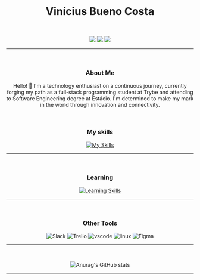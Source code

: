 <div align="center"><br> 

# Vinícius Bueno Costa
</div>
<div align="center"><br> 

  [![](https://img.shields.io/badge/-LinkedIn-%230077B5?style=for-the-badge&logo=linkedin&logoColor=white&color=0ea5e9)](https://www.linkedin.com/in/viniciusbuenocosta/)
  [![](https://img.shields.io/badge/-Portfolio-%23333?style=for-the-badge&logo=github&logoColor=white&color=0ea5e9)](https://portfoliovinicius.online)
  [![](https://img.shields.io/badge/-Email_me-%23333?style=for-the-badge&logo=gmail&logoColor=white&color=0ea5e9)](mailto:buenov535@gmail.com)
  <hr/>
</div>

<div align="center"><br>

### About Me

Hello! 👋 I'm a technology enthusiast on a continuous journey, currently forging my path as a full-stack programming student at Trybe and attending to Software Engineering degree at Estácio. I'm determined to make my mark in the world through innovation and connectivity.
</div>

<div align="center"><br> 

### My skills
[![My Skills](https://skillicons.dev/icons?i=js,html,css,jest,typescript,tailwind,bootstrap,git,github,vite,vitest,redux,mysql,docker,react)](https://skillicons.dev)
<hr/>
</div>
<div align="center"><br> 

### Learning

[![Learning Skills](https://skillicons.dev/icons?i=nodejs,npm)](https://skillicons.dev)
<hr/>
</div>

<div align="center"><br> 

### Other Tools
![Slack](https://img.shields.io/badge/Slack-4A154B.svg?style=for-the-badge&logo=Slack&logoColor=white)
![Trello](https://img.shields.io/badge/Trello-0052CC.svg?style=for-the-badge&logo=Trello&logoColor=white)
![vscode](https://img.shields.io/badge/Visual%20Studio%20Code-007ACC.svg?style=for-the-badge&logo=Visual-Studio-Code&logoColor=white)
![linux](https://img.shields.io/badge/Linux-FCC624.svg?style=for-the-badge&logo=Linux&logoColor=black)
![Figma](https://img.shields.io/badge/Figma-F24E1E.svg?style=for-the-badge&logo=Figma&logoColor=white)
<hr/>
</div>

<div align="center"><br> 

![Anurag's GitHub stats](https://github-readme-stats.vercel.app/api?username=buenno01&show_icons=true&theme=tokyonight)
<hr/>
</div>
